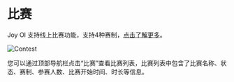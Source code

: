 ﻿# 比赛

Joy OI 支持线上比赛功能，支持4种赛制，[点击了解更多](type.md)。

![Contest](~/images/contest-item.png)

您可以通过顶部导航栏点击“比赛”查看比赛列表，比赛列表中包含了比赛名称、状态、赛制、参赛人数、比赛开始时间、时长等信息。